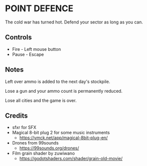 # POINT DEFENCE  

The cold war has turned hot. Defend your sector as long as you can.


## Controls  

- Fire  - Left mouse button  
- Pause - Escape  


## Notes  

Left over ammo is added to the next day's stockpile.  

Lose a gun and your ammo count is permanently reduced.  

Lose all cities and the game is over.  


## Credits  

- sfxr for SFX  
- Magical 8-bit plug 2 for some music instruments  
  - https://ymck.net/app/magical-8bit-plug-en/  
- Drones from 99sounds  
  - https://99sounds.org/drones/  
- Film grain shader by zuwiwano  
  - https://godotshaders.com/shader/grain-old-movie/  

